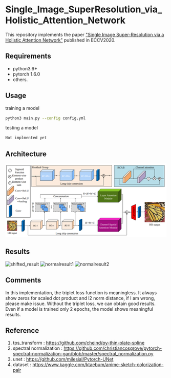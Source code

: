 # Single_Image_SuperResolution_via_Holistic_Attention_Network

This repository implements the paper ["Single Image Super-Resolution via a Holistic Attention Network"](https://arxiv.org/pdf/2008.08767.pdf) published in ECCV2020.

## Requirements
* python3.6+
* pytorch 1.6.0
* others.

## Usage
training a model
```bash
python3 main.py --config config.yml
```

testing a model
```bash
Not implmented yet
```

## Architecture
![architecture](img/overview.png)
## Results
![shifted_result](img/100-images_shifted.jpg)
![normalresult1](img/100-images.jpg)
![normalresult2](img/300-images.jpg)

## Comments
 In this implementation, the triplet loss function is meaningless. It always show zeros for scaled dot product and l2 norm distance, if I am wrong, please make issue. Without the triplet loss, we can obtain good results. Even if a model is trained only 2 epochs, the model shows meaningful results.
## Reference
1. tps_transform : https://github.com/cheind/py-thin-plate-spline
2. spectral normalization : https://github.com/christiancosgrove/pytorch-spectral-normalization-gan/blob/master/spectral_normalization.py
3. unet : https://github.com/milesial/Pytorch-UNet
4. dataset : https://www.kaggle.com/ktaebum/anime-sketch-colorization-pair